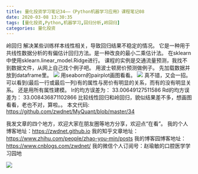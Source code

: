 ```yaml
---
title: 量化投资学习笔记34——《Python机器学习应用》课程笔记08
date: 2020-03-08 13:30:35
tags: [量化投资,Python,机器学习,回归分析,岭回归]
categories: 量化投资
---
```

岭回归
解决某些训练样本线性相关，导致回归结果不稳定的情况。
它是一种用于共线性数据分析的有偏估计回归方法。是一种改良的最小二乘估计法。
在sklearn中使用sklearn.linear_model.Ridge进行。
课程的实例是交通流量预测，我找不到数据文件，从网上自己找个例子吧。
用波士顿房价预测做例子。
先加载数据并放到dataframe里。
![](https://zymblog-1258069789.cos.ap-chengdu.myqcloud.com/blog0178-QTLearn/26/01.png)
用seaborn的pairplot画图看看。
![](https://zymblog-1258069789.cos.ap-chengdu.myqcloud.com/blog0178-QTLearn/26/02.png)
真不错，又会一招。可以看到(最后一行或最后一列)有的属性与房价有明显的关系，而有的没有明显关系。
还是用所有属性建模。
lr的均方误差为： 33.00649127511586
Rd的均方误差为： 33.008436871102866
比较线性回归和岭回归，貌似结果差不多，想画图看看，老也不对，算啦。。
本文代码: 
https://github.com/zwdnet/MyQuant/blob/master/34



我发文章的四个地方，欢迎大家在朋友圈等地方分享，欢迎点“在看”。
我的个人博客地址：https://zwdnet.github.io
我的知乎文章地址： https://www.zhihu.com/people/zhao-you-min/posts
我的博客园博客地址： https://www.cnblogs.com/zwdnet/
我的微信个人订阅号：赵瑜敏的口腔医学学习园地


![](https://zymblog-1258069789.cos.ap-chengdu.myqcloud.com/other/wx.jpg)